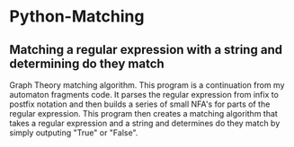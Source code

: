 # Python-Matching

## Matching a regular expression with a string and determining do they match

Graph Theory matching algorithm. This program is a continuation from my automaton fragments code. It parses the regular expression from infix to postfix notation and then builds a series of small NFA's for parts of the regular expression. This program then creates a matching algorithm that takes a regular expression and a string and determines do they match by simply outputing "True" or "False". 
